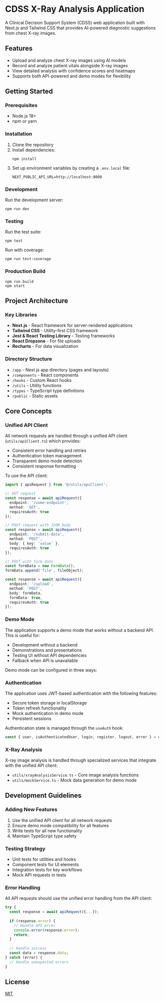 # CDSS X-Ray Analysis Application

A Clinical Decision Support System (CDSS) web application built with Next.js and Tailwind CSS that provides AI-powered diagnostic suggestions from chest X-ray images.

## Features

- Upload and analyze chest X-ray images using AI models
- Record and analyze patient vitals alongside X-ray images
- View detailed analysis with confidence scores and heatmaps
- Supports both API-powered and demo modes for flexibility

## Getting Started

### Prerequisites

- Node.js 18+ 
- npm or yarn

### Installation

1. Clone the repository
2. Install dependencies:
   ```
   npm install
   ```
3. Set up environment variables by creating a `.env.local` file:
   ```
   NEXT_PUBLIC_API_URL=http://localhost:8000
   ```

### Development

Run the development server:
```
npm run dev
```

### Testing

Run the test suite:
```
npm test
```

Run with coverage:
```
npm run test:coverage
```

### Production Build

```
npm run build
npm start
```

## Project Architecture

### Key Libraries

- **Next.js** - React framework for server-rendered applications
- **Tailwind CSS** - Utility-first CSS framework
- **Jest & React Testing Library** - Testing frameworks
- **React Dropzone** - For file uploads
- **Recharts** - For data visualization

### Directory Structure

- `/app` - Next.js app directory (pages and layouts)
- `/components` - React components
- `/hooks` - Custom React hooks
- `/utils` - Utility functions
- `/types` - TypeScript type definitions
- `/public` - Static assets

## Core Concepts

### Unified API Client

All network requests are handled through a unified API client (`utils/apiClient.ts`) which provides:

- Consistent error handling and retries
- Authentication token management
- Transparent demo mode detection
- Consistent response formatting

To use the API client:

```typescript
import { apiRequest } from '@/utils/apiClient';

// GET request
const response = await apiRequest({
  endpoint: '/some-endpoint',
  method: 'GET',
  requiresAuth: true
});

// POST request with JSON body
const response = await apiRequest({
  endpoint: '/submit-data',
  method: 'POST',
  body: { key: 'value' },
  requiresAuth: true
});

// POST with form data
const formData = new FormData();
formData.append('file', fileObject);

const response = await apiRequest({
  endpoint: '/upload',
  method: 'POST',
  body: formData,
  formData: true,
  requiresAuth: true
});
```

### Demo Mode

The application supports a demo mode that works without a backend API. This is useful for:

- Development without a backend
- Demonstrations and presentations
- Testing UI without API dependencies
- Fallback when API is unavailable

Demo mode can be configured in three ways:


### Authentication

The application uses JWT-based authentication with the following features:

- Secure token storage in localStorage
- Token refresh functionality
- Mock authentication in demo mode
- Persistent sessions

Authentication state is managed through the `useAuth` hook:

```typescript
const { user, isAuthenticatedUser, login, register, logout, error } = useAuth();
```

### X-Ray Analysis

X-ray image analysis is handled through specialized services that integrate with the unified API client:

- `utils/xrayAnalysisService.ts` - Core image analysis functions
- `utils/mockService.ts` - Mock data generation for demo mode

## Development Guidelines

### Adding New Features

1. Use the unified API client for all network requests
2. Ensure demo mode compatibility for all features
3. Write tests for all new functionality
4. Maintain TypeScript type safety

### Testing Strategy

- Unit tests for utilities and hooks
- Component tests for UI elements
- Integration tests for key workflows
- Mock API requests in tests

### Error Handling

All API requests should use the unified error handling from the API client:

```typescript
try {
  const response = await apiRequest({...});
  
  if (response.error) {
    // Handle API error
    console.error(response.error);
    return;
  }
  
  // Handle success
  const data = response.data;
} catch (error) {
  // Handle unexpected errors
}
```

## License

[MIT](LICENSE)
